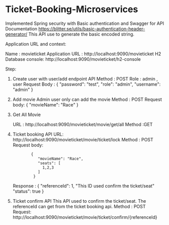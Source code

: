 # Ticket-Booking-Microservices

Implemented Spring security with Basic authentication and Swagger for API Documentation
https://blitter.se/utils/basic-authentication-header-generator/  This API use to generate the basic encoded string.

Application URL and context:

Name : movieticket
Application URL : http://localhost:9090/movieticket
H2 Database console: http://localhost:9090/movieticket/h2-console

Step: 
1. Create user with user/add endpoint API
   Method : POST
   Role : admin , user
   Request Body : 
               {
                    "password": "test",
                    "role": "admin",
                    "username": "admin"
                  }

2. Add movie
   Admin user only can add the movie
   Method : POST
   Request body: 
                 {
                    "movieName": "Race"
                  }
                  
3. Get All Movie

    URL : http://localhost:9090/movieticket/movie/get/all
    Method :GET

4. Ticket booking API
    URL: http://localhost:9090/movieticket/movie/ticket/lock
    Method : POST
    Request body:
    
               {
                  "movieName": "Race",
                  "seats": [
                    1,2,3
                  ]
                }
                
    Response :
              {
                "referenceId": 1,  "This ID used confirm the ticket/seat"
                "status": true
              } 
              
5. Ticket confirm API
    This API used to confirm the ticket/seat. The referenceId can get from the ticket booking api.
    Method : POST
    Request:
        http://localhost:9090/movieticket/movie/ticket/confirm/{referenceId}
        
        
